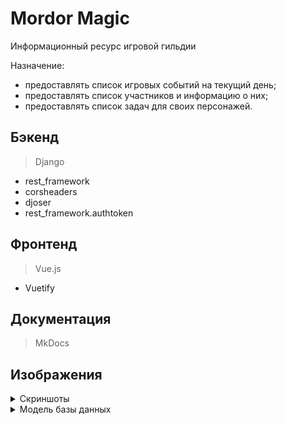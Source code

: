 # Mordor Magic

Информационный ресурс игровой гильдии

Назначение:
- предоставлять список игровых событий на текущий день;
- предоставлять список участников и информацию о них;
- предоставлять список задач для своих персонажей.

## Бэкенд
> Django

* rest_framework
* corsheaders
* djoser
* rest_framework.authtoken

## Фронтенд
> Vue.js

* Vuetify

## Документация
> MkDocs


## Изображения

<details>
  <summary>Скриншоты</summary>
  
![Вход](https://github.com/Far4Ru/mordor-magic-2/blob/master/images/sign_in.png)

![Профиль](https://github.com/Far4Ru/mordor-magic-2/blob/master/images/profile.png)

![Персонажи](https://github.com/Far4Ru/mordor-magic-2/blob/master/images/characters.png)

![Участники](https://github.com/Far4Ru/mordor-magic-2/blob/master/images/members.png)

![События](https://github.com/Far4Ru/mordor-magic-2/blob/master/images/events_day.png)

![Настройки](https://github.com/Far4Ru/mordor-magic-2/blob/master/images/settings_change_password.png)

</details>

<details>
  <summary>Модель базы данных</summary>
  
![Модель](https://github.com/Far4Ru/mordor-magic-2/blob/master/images/logic_model_db.png)
 
</details>
